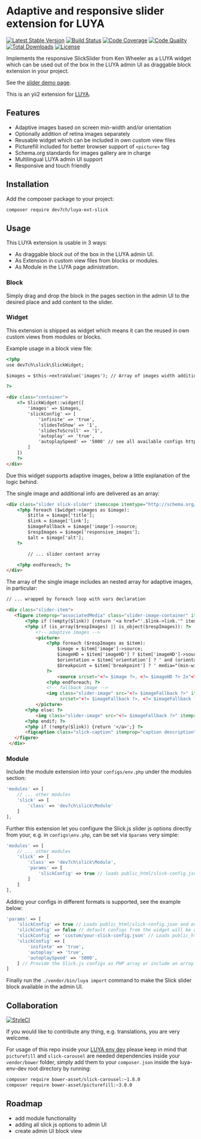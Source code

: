 # Adaptive and responsive slider extension for LUYA
[![Latest Stable Version](https://poser.pugx.org/dev7ch/luya-ext-slick/v/stable)](https://packagist.org/packages/dev7ch/luya-ext-slick)
[![Build Status](https://travis-ci.org/travis-ci/travis-web.svg?branch=master)](https://travis-ci.org/travis-ci/travis-web)
[![Code Coverage](https://scrutinizer-ci.com/g/dev7ch/luya-ext-slick/badges/coverage.png?b=master)](https://scrutinizer-ci.com/g/dev7ch/luya-ext-slick/?branch=master)
[![Code Quality](https://scrutinizer-ci.com/g/dev7ch/luya-ext-slick/badges/quality-score.png?b=master&l=quality)](https://scrutinizer-ci.com/g/dev7ch/luya-ext-slick/?branch=master)
[![Total Downloads](https://poser.pugx.org/dev7ch/luya-ext-slick/downloads)](https://packagist.org/packages/dev7ch/luya-ext-slick)
[![License](https://poser.pugx.org/dev7ch/luya-ext-slick/license)](https://packagist.org/packages/dev7ch/luya-ext-slick)


Implements the responsive SlickSlider from Ken Wheeler as a LUYA widget which can be used out of the box in the LUYA admin UI as draggable block extension in your project.

See the [slider demo page](http://kenwheeler.github.io/slick/#demos).

This is an yii2 extension for [LUYA](https://luya.io/).

## Features

- Adaptive images based on screen min-width and/or orientation
- Optionally addition of retina images separately
- Reusable widget which can be included in own custom view files
- Picturefill included for better browser support of `<picture>` tag
- Schema.org standards for images gallery are in charge
- Multilingual LUYA admin UI support
- Responsive and touch friendly

## Installation

Add the composer package to your project:

```bash
composer require dev7ch/luya-ext-slick
```

## Usage

This LUYA extension is usable in 3 ways:

- As draggable block out of the box in the LUYA admin UI.
- As Extension in custom view files from blocks or modules.
- As Module in the LUYA page adinistration.

### Block
Simply drag and drop the block in the pages section in the admin UI to the desired place and add content to the slider.

### Widget
This extension is shipped as widget which means it can the reused in own custom views from modules or blocks.

Example usage in a block view file:

```html
<?php
use dev7ch\slick\SlickWidget;

$images = $this->extraValue('images'); // Array of images width additional fields

?>

<div class="container">
    <?= SlickWidget::widget([
        'images' => $images,
        'slickConfig' => [
            'infinite' => 'true',
            'slidesToShow' => '1',
            'slidesToScroll' => '1',
            'autoplay' => 'true',
            'autoplaySpeed' => '5000' // see all available configs http://kenwheeler.github.io/slick/#settings
        ]
    ])
    ?>
</div>

```


Due this widget supports adaptive images, below a little explanation of the logic behind.

The single image and additional info are delivered as an array:

```html
<div class="slider slick-slider" itemscope itemtype="http://schema.org/ImageGallery">
    <?php foreach ($widget->images as $image):
        $title = $image['title'];
        $link = $image['link'];
        $imageFallback = $image['image']->source;
        $respImages = $image['responsive_images'];
        $alt = $image['alt'];
    ?>

        // ... slider content array

    <?php endforeach; ?>
</div>

```

The array of the single image includes an nested array for adaptive images, in particular:

```html
// ... wrapped by foreach loop with vars declaration  

<div class="slider-item">
   <figure itemprop="associatedMedia" class="slider-image-container" itemscope itemtype="http://schema.org/ImageObject">
       <?php if (!empty($link)) {return '<a href="'.$link->link.'" itemprop="contentUrl">';} ?>
       <?php if (is_array($respImages) || is_object($respImages)): ?>
           <!-- adaptive images -->
           <picture>
               <?php foreach ($respImages as $item):
                   $image = $item['image']->source;
                   $imageHD = $item['imageHD'] ? $item['imageHD']->source : $item['image']->source;
                   $orientation = $item['orientation'] ? ' and (orientation:'.$item['orientation'].')' : '';
                   $breakpoint = $item['breakpoint'] ? ' media="(min-width:'.$item['breakpoint'].'px)'.$orientation.'"' : 'media="(min-width:0)'.$orientation.'"';
               ?>
                   <source srcset="<?= $image ?>, <?= $imageHD ?> 2x"<?= $breakpoint ?>>
               <?php endforeach; ?>
               <!-- fallback image -->
               <img class="slider-image" src="<?= $imageFallback ?>" itemprop="image" alt="<?= $alt ?>"
                    srcset="<?= $imageFallback ?>, <?= $imageFallback ?> 2x">
           </picture>
       <?php else: ?>
           <img class="slider-image" src="<?= $imageFallback ?>" itemprop="image" alt="<?= $alt ?>"/>
       <?php endif; ?>
       <?php if (!empty($link)) {return '</a>';} ?>
       <figcaption class="slick-caption" itemprop="caption description"><?= $title ?></figcaption>
   </figure>
 </div>
```

### Module
Include the module extension into your `configs/env.php` under the modules section:

```php
'modules' => [
    // ... other modules
    'slick' => [
        'class' => 'dev7ch\slick\Module'
    ]
],

```

Further this extension let you configure the Slick.js slider js options directly from your, e.g. in `configs\env.php`, can be set via `$params` very simple:

```php
'modules' => [
    // ... other modules
    'slick' => [
        'class' => 'dev7ch\slick\Module',
        'params' => [
            'slickConfig' => true // loads public_html/slick-config.json
        ]
    ]
],
```

Adding your configs in different formats is supported, see the example below:

```php
'params' => [
    'slickConfig' => true // Loads public_html/slick-config.json and override Slick.js configs from the widget.
    'slickConfig' => false // default configs from the widget will be used.
    'slickConfig' => 'custom/your-slick-config.json' // Loads public_html/custom/your-slick-config.json
    'slickConfig' => [ 
        'inifinte' => 'true',       
        'autoplay' => 'true',
        'autoplaySpeed' => '5000',    
    ] // Provide the Slick.js configs as PHP array or include an array file from anywhere of your project.
]
```

Finally run the `./vendor/bin/luya import` command to make the Slick slider block available in the admin UI.


## Collaboration

[![StyleCI](https://styleci.io/repos/115734060/shield?branch=master&style=flat)](https://styleci.io/repos/115734060)

If you would like to contribute any thing, e.g. translations, you are very welcome.

For usage of this repo inside your [LUYA env dev](https://github.com/luyadev/luya-env-dev) please keep in mind that `picturefill` and `slick-carousel` are needed dependencies inside your `vendor/bower` folder, simply add them to your `composer.json` inside the luya-env-dev root directory by running:

```bash
composer require bower-asset/slick-carousel:~1.8.0
composer require bower-asset/picturefill:~3.0.0
```

## Roadmap

- add module functionality
- adding all slick js options to admin UI
- create admin UI block view
